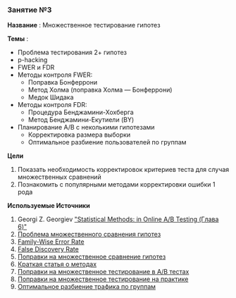 ### Занятие №3

**Название** : Множественное тестирование гипотез

**Темы** : 
  * Проблема тестирования 2+ гипотез
  * p-hacking
  * FWER и FDR
  * Методы контроля FWER:
    * Поправка Бонферрони
    * Метод Холма (поправка Холма — Бонферрони)
    * Медок Шидака
  * Методы контроля FDR:
    * Процедура Бенджамини-Хохберга
    * Метод Бенджамини-Екутиели (BY)
  * Планирование A/B с неколькими гипотезами
    * Корректировка размера выборки
    * Оптимальное разбиение пользователей по группам
     
  **Цели**

  1. Показать необходимость корректировок критериев теста для случая множественных сравнений
  2. Познакомить с популярными методами корректировки ошибки 1 рода

**Используемые Источники**
1. Georgi Z. Georgiev ["Statistical Methods: in Online A/B Testing (Глава 6)"](https://psv4.userapi.com/s/v1/d/sEBDOG7VAzED-BNrhRccDZqeMze8GdH8wgr7d22ExzaDyN-fMP_-S4X4jbozRlX92aeoP-BYQyGBdcvk8g_tevlROKq-mcCGpa3pJr9M5gNwEojOZeNzMw/Statistical_Methods_in_Online_-_Georgi_Z_Georgiev.epub)
2.  [Проблема множественного сравнения гипотез](https://en.wikipedia.org/wiki/Multiple_comparisons_problem)
3. [Family-Wise Error Rate](http://www.machinelearning.ru/wiki/index.php?title=FWER)
4. [False Discovery Rate](http://www.machinelearning.ru/wiki/index.php?title=FDR)
5. [Поправки на множественное сравнение гипотез](https://ru.wikipedia.org/wiki/Поправка_на_множественную_проверку_гипотез)
6. [Краткая статья о методах](https://habr.com/ru/articles/818287/)
7. [Поправки на множественное тестирование в A/B тестах](https://habr.com/ru/companies/X5Tech/articles/842426/)
8. [Поправки на множественное тестирование на практике](https://habr.com/ru/articles/772940/)
9. [Оптимальное разбиение трафика по группам](https://habr.com/ru/companies/X5Tech/articles/763656/)
